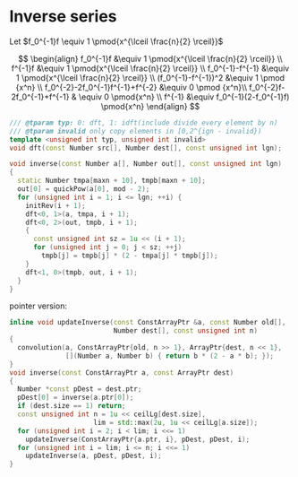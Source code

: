# Inverse series

Let $f_0^{-1}f \equiv 1 \pmod{x^{\lceil \frac{n}{2} \rceil}}$

$$
\begin{align}
f_0^{-1}f &\equiv 1 \pmod{x^{\lceil \frac{n}{2} \rceil}} \\
f^{-1}f &\equiv 1 \pmod{x^{\lceil \frac{n}{2} \rceil}} \\
f_0^{-1}-f^{-1} &\equiv 1 \pmod{x^{\lceil \frac{n}{2} \rceil}} \\
(f_0^{-1}-f^{-1})^2 &\equiv 1 \pmod {x^n} \\
f_0^{-2}-2f_0^{-1}f^{-1}+f^{-2} &\equiv 0 \pmod {x^n}\\
f_0^{-2}f-2f_0^{-1}+f^{-1} & \equiv 0 \pmod{x^n} \\
f^{-1} &\equiv f_0^{-1}(2-f_0^{-1}f) \pmod{x^n}
\end{align}
$$

```cpp
/// @tparam typ: 0: dft, 1: idft(include divide every element by n)
/// @tparam invalid only copy elements in [0,2^{ign - invalid})
template <unsigned int typ, unsigned int invalid>
void dft(const Number src[], Number dest[], const unsigned int lgn);

void inverse(const Number a[], Number out[], const unsigned int lgn)
{
  static Number tmpa[maxn + 10], tmpb[maxn + 10];
  out[0] = quickPow(a[0], mod - 2);
  for (unsigned int i = 1; i <= lgn; ++i) {
    initRev(i + 1);
    dft<0, 1>(a, tmpa, i + 1);
    dft<0, 2>(out, tmpb, i + 1);
    {
      const unsigned int sz = 1u << (i + 1);
      for (unsigned int j = 0; j < sz; ++j)
        tmpb[j] = tmpb[j] * (2 - tmpa[j] * tmpb[j]);
    }
    dft<1, 0>(tmpb, out, i + 1);
  }
}
```

pointer version:
```cpp
inline void updateInverse(const ConstArrayPtr &a, const Number old[],
                          Number dest[], const unsigned int n)
{
  convolution(a, ConstArrayPtr{old, n >> 1}, ArrayPtr{dest, n << 1},
              [](Number a, Number b) { return b * (2 - a * b); });
}
void inverse(const ConstArrayPtr a, const ArrayPtr dest)
{
  Number *const pDest = dest.ptr;
  pDest[0] = inverse(a.ptr[0]);
  if (dest.size == 1) return;
  const unsigned int n = 1u << ceilLg[dest.size],
                     lim = std::max(2u, 1u << ceilLg[a.size]);
  for (unsigned int i = 2; i < lim; i <<= 1)
    updateInverse(ConstArrayPtr{a.ptr, i}, pDest, pDest, i);
  for (unsigned int i = lim; i <= n; i <<= 1)
    updateInverse(a, pDest, pDest, i);
}
```
